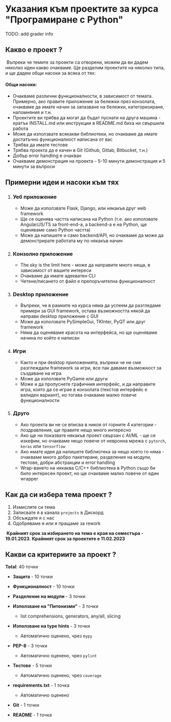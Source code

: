 # Указания към проектите за курса "Програмиране с Python"

TODO: add grader info

## Какво е проект ?

​	Въпреки че темите за проекти са отворени, можем да ви дадем няколко идеи какво очакваме. Ще разделим проектите на няколко типа, и ще дадем общи насоки за всяка от тях:

#### Общи насоки:	

- Очакваме различни функционалности, в зависимост от темата. Примерно, ако правите приложение за бележки през конзолата, очакваме да имате начин за запазване на бележки, категоризиране, напомняния и т.н. 
- Проектите ви трябва да могат да бъдат пуснати на друга машина - кратък INSTALL.md или инструкции в README.md биха ни свършили работа
- Може да използвате всякакви библиотеки, но очакваме да имате достатъчно функционалност написана от вас
- Трябва да имате тестове
- Трябва проекта да е качен в Git (Github, Gitlab, Bitbucket, т.н.)
- Добър error handling е очакван
- Очакваме демонстрация на проекта - 5-10 минути демонстрация и 5 минути за въпроси

## Примерни идеи и насоки към тях

1. ### Уеб приложение

   - Може да използвате Flask, Django, или някакъв друг web framework
   - Ще се оценява частта написана на Python (т.е. ако използвате Angular/JS/TS за front-end-а, а backend-а е на Python, ще оценяваме само Python частта)
   - Може да напишете и само backend/API, но очакваме да може да демонстрирате работата му по някакъв начин

2. ### Конзолно приложение

   - The sky is the limit here - може да направите много неща, в зависимост от вашите интереси
   - Очакваме да имате адекватен CLI
   - Четене/писането от файл е препоръчителна функционалност

3. ### Desktop приложение

   - Въпреки, че в рамките на курса няма да успеем да разгледаме примери за GUI framework, остава възможността някой да направи desktop приложение с GUI
   - Може да използвате PySimpleGui, TKInter, PyQT или друг framework
   - Няма да оценяваме красота на интерфейса, но ще оценяваме начина по който е написан

4. ### Игри

   - Както и при desktop приложенията, въпреки че не сме разглеждали framework за игри, все пак даваме възможност за създаване на игра
   - Може да използвате PyGame или други
   - Може и да пропуснете графичния интерфейс, и да направите игра, която да се играе в конзолата (текстов интерфейс е валиден вариант), но тогава очакваме малко повече функционалности

5. ### Друго

   - Ако проекта ви не се вписва в никоя от горните 4 категории - поздравления, ще правите нещо много интересно
   - Ако ще ни показвате някакъв проект свързан с AI/ML - ще се изкефим, но очакваме нещо повече от невронна мрежа с `pytorch`, `keras` или `tensorflow`
   - Ако имате идея да напишете библиотека за нещо което го няма - очакваме много добро пакетиране, разделение на модули, тестове, добри абстракции и error handling
   - Wrap-ването на някаква C/C++ библиотека в Python също би било интересен проект, но ще очакваме малко повече от един wrapper 

## Как да си избера тема проект ?

1. Измисляте си тема
2. Записвате я в канала `projects` в Дискорд
3. Обсъждате я с нас
4. Одобряваме я или я пращаме за rework

​	**Крайният срок за избирането на тема е края на семестъра - 19.01.2023**. **Крайният срок за проектите е 11.02.2023**

## Какви са критериите за проект ?


**Total**: 40 точки

- **Защита** - 10 точки
- **Функционалност** - 10 точки
- **Разделение на модули** - 3 точки
- **Използване на "Питонизми"** - 3 точки
   - list comprehensions, generators, any/all, slicing

- **Използване на type hints** - 3 точки
   - Автоматично оценено, чрез `mypy`
- **PEP-8** - 3 точки
   - Автоматично оценено, чрез `pylint`
- **Тестове** - 5 точки
   - Автоматично оценено, чрез `coverage`
- **requirements.txt** - 1 точка
   - Автоматично оценено

- **Git** - 1 точки
- **README** - 1 точка

